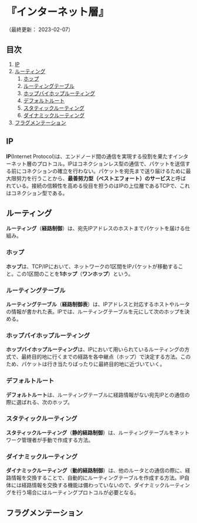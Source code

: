 # 『インターネット層』

（最終更新： 2023-02-07）


## 目次

1. [IP](#ip)
1. [ルーティング](#ルーティング)
	1. [ホップ](#ホップ)
	1. [ルーティングテーブル](#ルーティングテーブル)
	1. [ホップバイホップルーティング](#ホップバイホップルーティング)
	1. [デフォルトルート](#デフォルトルート)
	1. [スタティックルーティング](#スタティックルーティング)
	1. [ダイナミックルーティング](#ダイナミックルーティング)
1. [フラグメンテーション](#フラグメンテーション)


## IP

**IP**(Internet Protocol)は、エンドノード間の通信を実現する役割を果たすインターネット層のプロトコル。IPはコネクションレス型の通信で、パケットを送信する前にコネクションの確立を行わない。パケットを宛先まで送り届けるために最大限努力を行うことから、**最善努力型（ベストエフォート）のサービス**と呼ばれている。接続の信頼性を高める役目を担うのはIPの上位層であるTCPで、これはコネクション型である。


## ルーティング

**ルーティング**（**経路制御**）は、宛先IPアドレスのホストまでパケットを届ける仕組み。

### ホップ

**ホップ**は、TCP/IPにおいて、ネットワークの1区間をIPパケットが移動すること。この1区間のことを**1ホップ**（**ワンホップ**）という。

### ルーティングテーブル

**ルーティングテーブル**（**経路制御表**）は、IPアドレスと対応するホストやルータの情報が書かれた表。IPでは、ルーティングテーブルを元にして次のホップを決める。

### ホップバイホップルーティング

**ホップバイホップルーティング**は、IPにおいて用いられているルーティングの方式で、最終目的地に行くまでの経路を各中継点（ホップ）で決定する方法。このため、パケットは行き当たりばったりに最終目的地に近づいていく。

### デフォルトルート

**デフォルトルート**は、ルーティングテーブルに経路情報がない宛先IPとの通信の際に選ばれる、次のホップ。

### スタティックルーティング

**スタティックルーティング**（**静的経路制御**）は、ルーティングテーブルをネットワーク管理者が手動で作成する方法。

### ダイナミックルーティング

**ダイナミックルーティング**（**動的経路制御**）は、他のルータとの通信の際に、経路情報を交換することで、自動的にルーティングテーブルを作成する方法。IP自体には経路情報を交換する機能は備わっていないので、ダイナミックルーティングを行う場合にはルーティングプロトコルが必要となる。


## フラグメンテーション
